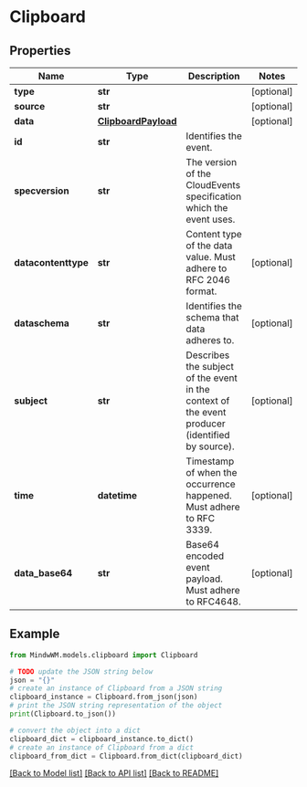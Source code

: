 # Clipboard


## Properties

Name | Type | Description | Notes
------------ | ------------- | ------------- | -------------
**type** | **str** |  | [optional] 
**source** | **str** |  | [optional] 
**data** | [**ClipboardPayload**](ClipboardPayload.md) |  | [optional] 
**id** | **str** | Identifies the event. | 
**specversion** | **str** | The version of the CloudEvents specification which the event uses. | 
**datacontenttype** | **str** | Content type of the data value. Must adhere to RFC 2046 format. | [optional] 
**dataschema** | **str** | Identifies the schema that data adheres to. | [optional] 
**subject** | **str** | Describes the subject of the event in the context of the event producer (identified by source). | [optional] 
**time** | **datetime** | Timestamp of when the occurrence happened. Must adhere to RFC 3339. | [optional] 
**data_base64** | **str** | Base64 encoded event payload. Must adhere to RFC4648. | [optional] 

## Example

```python
from MindwWM.models.clipboard import Clipboard

# TODO update the JSON string below
json = "{}"
# create an instance of Clipboard from a JSON string
clipboard_instance = Clipboard.from_json(json)
# print the JSON string representation of the object
print(Clipboard.to_json())

# convert the object into a dict
clipboard_dict = clipboard_instance.to_dict()
# create an instance of Clipboard from a dict
clipboard_from_dict = Clipboard.from_dict(clipboard_dict)
```
[[Back to Model list]](../README.md#documentation-for-models) [[Back to API list]](../README.md#documentation-for-api-endpoints) [[Back to README]](../README.md)


